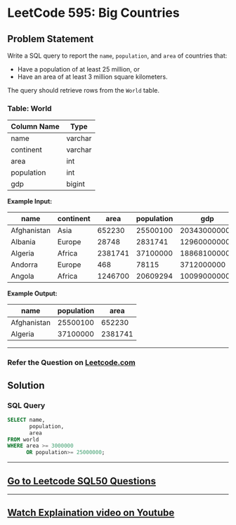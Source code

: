 # LeetCode 595: Big Countries

## Problem Statement
Write a SQL query to report the `name`, `population`, and `area` of countries that:  
- Have a population of at least 25 million, or  
- Have an area of at least 3 million square kilometers.

The query should retrieve rows from the `World` table.

### Table: World


| Column Name | Type    |
|-------------|---------|
| name        | varchar |
| continent   | varchar |
| area        | int     |
| population  | int     |
| gdp         | bigint  |


**Example Input:**


| name        | continent | area    | population | gdp          |
|-------------|-----------|---------|------------|--------------|
| Afghanistan | Asia      | 652230  | 25500100   | 20343000000  |
| Albania     | Europe    | 28748   | 2831741    | 12960000000  |
| Algeria     | Africa    | 2381741 | 37100000   | 188681000000 |
| Andorra     | Europe    | 468     | 78115      | 3712000000   |
| Angola      | Africa    | 1246700 | 20609294   | 100990000000 |

**Example Output:**


| name        | population | area    |
|-------------|------------|---------|
| Afghanistan | 25500100   | 652230  |
| Algeria     | 37100000   | 2381741 |

---

### Refer the Question on [Leetcode.com](https://leetcode.com/problems/big-countries/description/?envType=study-plan-v2&envId=top-sql-50) 

## Solution

### SQL Query
```sql
SELECT name,
       population,
       area
FROM world
WHERE area >= 3000000
      OR population>= 25000000;
```

---

## [Go to Leetcode SQL50 Questions](https://github.com/codelytix20/LeetCode-SQL50)
---
## [Watch Explaination video on Youtube](https://youtu.be/hDHOu9A3W5M)
